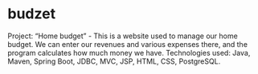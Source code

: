 # budzet

Project: “Home budget” - This is a website used to manage our home budget. We can enter our revenues and various expenses there, and the program calculates how much money we have. Technologies used: Java, Maven, Spring Boot, JDBC, MVC, JSP, HTML, CSS, PostgreSQL.
